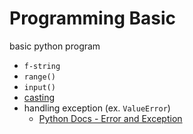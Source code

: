# Programming Basic

basic python program
- `f-string`
- `range()`
- `input()`
- [casting](https://www.codecademy.com/resources/docs/python/casting)
- handling exception (ex. `ValueError`)
  - [Python Docs - Error and Exception](https://docs.python.org/ko/3/tutorial/errors.html) 